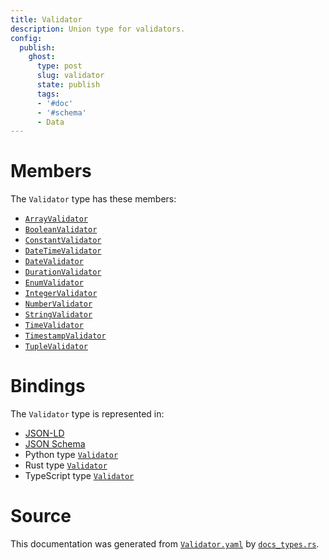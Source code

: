 ```yaml
---
title: Validator
description: Union type for validators.
config:
  publish:
    ghost:
      type: post
      slug: validator
      state: publish
      tags:
      - '#doc'
      - '#schema'
      - Data
---
```


# Members

The `Validator` type has these members:

- [`ArrayValidator`](https://stencila.ghost.io/docs/reference/schema/array-validator)
- [`BooleanValidator`](https://stencila.ghost.io/docs/reference/schema/boolean-validator)
- [`ConstantValidator`](https://stencila.ghost.io/docs/reference/schema/constant-validator)
- [`DateTimeValidator`](https://stencila.ghost.io/docs/reference/schema/date-time-validator)
- [`DateValidator`](https://stencila.ghost.io/docs/reference/schema/date-validator)
- [`DurationValidator`](https://stencila.ghost.io/docs/reference/schema/duration-validator)
- [`EnumValidator`](https://stencila.ghost.io/docs/reference/schema/enum-validator)
- [`IntegerValidator`](https://stencila.ghost.io/docs/reference/schema/integer-validator)
- [`NumberValidator`](https://stencila.ghost.io/docs/reference/schema/number-validator)
- [`StringValidator`](https://stencila.ghost.io/docs/reference/schema/string-validator)
- [`TimeValidator`](https://stencila.ghost.io/docs/reference/schema/time-validator)
- [`TimestampValidator`](https://stencila.ghost.io/docs/reference/schema/timestamp-validator)
- [`TupleValidator`](https://stencila.ghost.io/docs/reference/schema/tuple-validator)

# Bindings

The `Validator` type is represented in:

- [JSON-LD](https://stencila.org/Validator.jsonld)
- [JSON Schema](https://stencila.org/Validator.schema.json)
- Python type [`Validator`](https://github.com/stencila/stencila/blob/main/python/python/stencila/types/validator.py)
- Rust type [`Validator`](https://github.com/stencila/stencila/blob/main/rust/schema/src/types/validator.rs)
- TypeScript type [`Validator`](https://github.com/stencila/stencila/blob/main/ts/src/types/Validator.ts)

# Source

This documentation was generated from [`Validator.yaml`](https://github.com/stencila/stencila/blob/main/schema/Validator.yaml) by [`docs_types.rs`](https://github.com/stencila/stencila/blob/main/rust/schema-gen/src/docs_types.rs).
